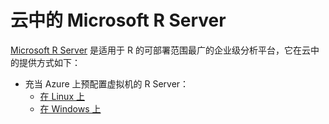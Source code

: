 <properties
    pageTitle="云中的 Microsoft R Server"
    description="云中的 Microsoft R Server"
    keywords="Microsoft R Server"
    services="virtual-machines-linux"
    documentationcenter=""
    tags=""
    author="j-martens"
    manager=""
    editor="j-martens" />
<tags
    ms.service="virtual-machines-linux"
    ms.workload=""
    ms.tgt_pltfrm="na"
    ms.devlang="na"
    ms.topic=""
    ms.date="01/14/2017"
    wacn.date="02/27/2017"
    ms.author="j-martens" />  


# 云中的 Microsoft R Server

[Microsoft R Server](https://msdn.microsoft.com/zh-cn/microsoft-r/rserver) 是适用于 R 的可部署范围最广的企业级分析平台，它在云中的提供方式如下：

* 充当 Azure 上预配置虚拟机的 R Server：
    * [在 Linux 上](/documentation/articles/microsoft-r-vm-azure-rserver-linux-9.0.1)
    * [在 Windows 上](/documentation/articles/microsoft-r-vm-azure-rserver-sql-server-2016-enterprise)

<!---HONumber=Mooncake_0213_2017-->